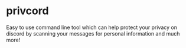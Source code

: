 # privcord
Easy to use command line tool which can help protect your privacy on discord by scanning your messages for personal information and much more!
